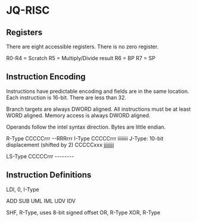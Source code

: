 # JQ-RISC

## Registers

There are eight accessible registers. There is no zero register.

R0-R4 = Scratch
R5    = Multiply/Divide result
R6    = BP
R7    = SP

## Instruction Encoding

Instructions have predictable encoding and fields are in the same location. Each instruction is 16-bit. There are less than 32.

Branch targets are always DWORD aligned. All instructions must be at least WORD aligned. Memory access is always DWORD aligned.

Operands follow the intel syntax direction. Bytes are little endian.

R-Type
CCCCCrrr --RRRrrr
I-Type
CCCCCrrr iiiiiiii
J-Type: 10-bit displacement (shifted by 2)
CCCCCxxx jjjjjjjj

LS-Type
CCCCCrrr --------

## Instruction Definitions

LDI, 0, I-Type

ADD
SUB
UML
IML
UDV
IDV

SHF, R-Type, uses 8-bit signed offset
OR,  R-Type
XOR, R-Type
